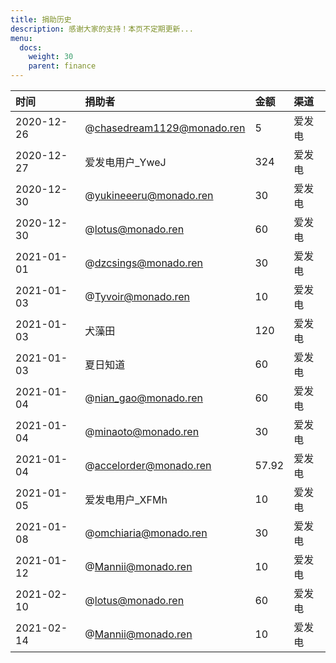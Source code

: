 ```yaml
---
title: 捐助历史
description: 感谢大家的支持！本页不定期更新...
menu:
  docs:
    weight: 30
    parent: finance
---
```


| 时间 | 捐助者 | 金额 | 渠道 |
| :--- | :--- | :--- | :--- |
| 2020-12-26 | @chasedream1129@monado.ren | 5 | 爱发电 |
| 2020-12-27 | 爱发电用户_YweJ | 324 | 爱发电 |
| 2020-12-30 | @yukineeeru@monado.ren | 30 | 爱发电 |
| 2020-12-30 | @lotus@monado.ren | 60 | 爱发电 |
| 2021-01-01 | @dzcsings@monado.ren | 30 | 爱发电 |
| 2021-01-03 | @Tyvoir@monado.ren | 10 | 爱发电 |
| 2021-01-03 | 犬藻田 | 120 | 爱发电 |
| 2021-01-03 | 夏日知道 | 60 | 爱发电 |
| 2021-01-04 | @nian_gao@monado.ren | 60 | 爱发电 |
| 2021-01-04 | @minaoto@monado.ren | 30 | 爱发电 |
| 2021-01-04 | @accelorder@monado.ren | 57.92 | 爱发电 |
| 2021-01-05 | 爱发电用户_XFMh | 10 | 爱发电 |
| 2021-01-08 | @omchiaria@monado.ren | 30 | 爱发电 |
| 2021-01-12 | @Mannii@monado.ren | 10 | 爱发电 |
| 2021-02-10 | @lotus@monado.ren | 60 | 爱发电 |
| 2021-02-14 | @Mannii@monado.ren | 10 | 爱发电 |
